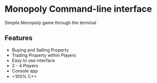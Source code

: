 # Monopoly Command-line interface

Simpile Monopoly game through the terminal

## Features
- Buying and Selling Property
- Trading Property within Players
- Easy to use interface
- 2 - 4 Players
- Console app
- ⭐100% C++
